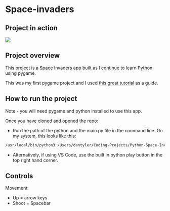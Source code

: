 # Space-invaders

## Project in action

<img src="./public/Space-invaders-gif.gif" />

## Project overview

This project is a Space Invaders app built as I continue to learn Python using pygame.

This was my first pygame project and I used [this great tutorial](https://www.youtube.com/watch?v=Q-__8Xw9KTM) as a guide.

## How to run the project

Note - you will need pygame and python installed to use this app.

Once you have cloned and opened the repo:

- Run the path of the python and the main.py file in the command line. On my system, this looks like this:

```sh
/usr/local/bin/python3 /Users/dantyler/Coding-Projects/Python-Space-Invaders/main.py
```

- Alternatively, if using VS Code, use the built in python play button in the top right hand corner.

## Controls

Movement:

- Up = arrow keys
- Shoot = Spacebar
